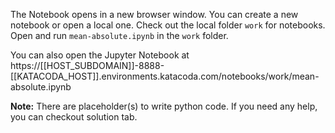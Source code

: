 The Notebook opens in a new browser window. You can create a new notebook or open a local one. Check out the local folder `work` for notebooks. Open and run `mean-absolute.ipynb` in the `work` folder.

You can also open the Jupyter Notebook at https://[[HOST_SUBDOMAIN]]-8888-[[KATACODA_HOST]].environments.katacoda.com/notebooks/work/mean-absolute.ipynb

**Note:**
There are placeholder(s) to write python code. If you need any help, you can checkout solution tab.